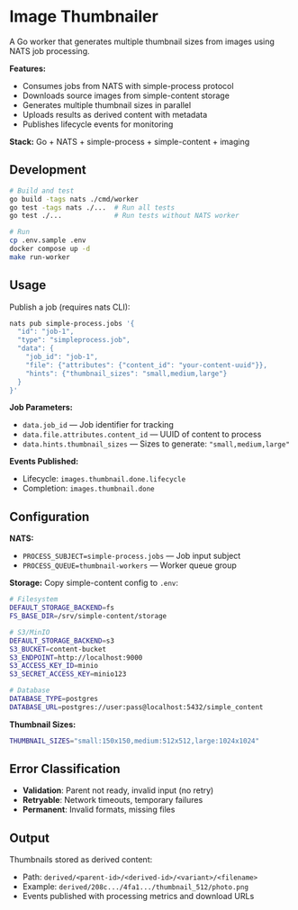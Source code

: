 # Image Thumbnailer

A Go worker that generates multiple thumbnail sizes from images using NATS job processing.

**Features:**
- Consumes jobs from NATS with simple-process protocol
- Downloads source images from simple-content storage
- Generates multiple thumbnail sizes in parallel
- Uploads results as derived content with metadata
- Publishes lifecycle events for monitoring

**Stack:** Go + NATS + simple-process + simple-content + imaging

## Development

```bash
# Build and test
go build -tags nats ./cmd/worker
go test -tags nats ./...  # Run all tests
go test ./...             # Run tests without NATS worker

# Run
cp .env.sample .env
docker compose up -d
make run-worker
```

## Usage

Publish a job (requires nats CLI):
```bash
nats pub simple-process.jobs '{
  "id": "job-1",
  "type": "simpleprocess.job",
  "data": {
    "job_id": "job-1",
    "file": {"attributes": {"content_id": "your-content-uuid"}},
    "hints": {"thumbnail_sizes": "small,medium,large"}
  }
}'
```

**Job Parameters:**
- `data.job_id` — Job identifier for tracking
- `data.file.attributes.content_id` — UUID of content to process
- `data.hints.thumbnail_sizes` — Sizes to generate: `"small,medium,large"`

**Events Published:**
- Lifecycle: `images.thumbnail.done.lifecycle`
- Completion: `images.thumbnail.done`

## Configuration

**NATS:**
- `PROCESS_SUBJECT=simple-process.jobs` — Job input subject
- `PROCESS_QUEUE=thumbnail-workers` — Worker queue group

**Storage:** Copy simple-content config to `.env`:

```bash
# Filesystem
DEFAULT_STORAGE_BACKEND=fs
FS_BASE_DIR=/srv/simple-content/storage

# S3/MinIO
DEFAULT_STORAGE_BACKEND=s3
S3_BUCKET=content-bucket
S3_ENDPOINT=http://localhost:9000
S3_ACCESS_KEY_ID=minio
S3_SECRET_ACCESS_KEY=minio123

# Database
DATABASE_TYPE=postgres
DATABASE_URL=postgres://user:pass@localhost:5432/simple_content
```

**Thumbnail Sizes:**
```bash
THUMBNAIL_SIZES="small:150x150,medium:512x512,large:1024x1024"
```

## Error Classification

- **Validation**: Parent not ready, invalid input (no retry)
- **Retryable**: Network timeouts, temporary failures
- **Permanent**: Invalid formats, missing files

## Output

Thumbnails stored as derived content:
- Path: `derived/<parent-id>/<derived-id>/<variant>/<filename>`
- Example: `derived/208c.../4fa1.../thumbnail_512/photo.png`
- Events published with processing metrics and download URLs
